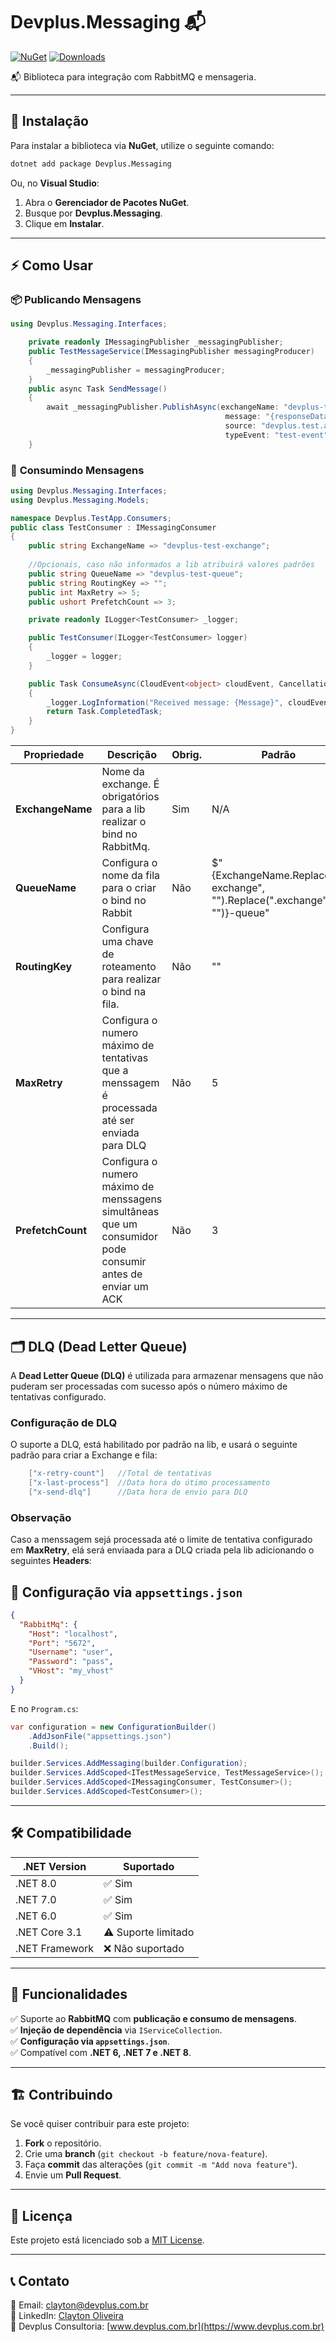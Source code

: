 # Devplus.Messaging 📬

[![NuGet](https://img.shields.io/nuget/v/Devplus.Messaging.svg)](https://www.nuget.org/packages/Devplus.Messaging/)
[![Downloads](https://img.shields.io/nuget/dt/Devplus.Messaging.svg)](https://www.nuget.org/packages/Devplus.Messaging/)

📬 Biblioteca para integração com RabbitMQ e mensageria.

---

## 🚀 Instalação

Para instalar a biblioteca via **NuGet**, utilize o seguinte comando:

```sh
dotnet add package Devplus.Messaging
```

Ou, no **Visual Studio**:

1. Abra o **Gerenciador de Pacotes NuGet**.
2. Busque por **Devplus.Messaging**.
3. Clique em **Instalar**.

---

## ⚡ Como Usar

### 📦 **Publicando Mensagens**

```csharp
using Devplus.Messaging.Interfaces;

    private readonly IMessagingPublisher _messagingPublisher;
    public TestMessageService(IMessagingPublisher messagingProducer)
    {
        _messagingPublisher = messagingProducer;
    }
    public async Task SendMessage()
    {
        await _messagingPublisher.PublishAsync(exchangeName: "devplus-test-exchange",
                                                message: "{responseData: \"Test message from TestMessageService\"}",
                                                source: "devplus.test.app",
                                                typeEvent: "test-event");
    }
```

### 📩 **Consumindo Mensagens**

```csharp
using Devplus.Messaging.Interfaces;
using Devplus.Messaging.Models;

namespace Devplus.TestApp.Consumers;
public class TestConsumer : IMessagingConsumer
{
    public string ExchangeName => "devplus-test-exchange";
    
    //Opcionais, caso não informados a lib atribuirá valores padrões
    public string QueueName => "devplus-test-queue";
    public string RoutingKey => "";
    public int MaxRetry => 5;
    public ushort PrefetchCount => 3;

    private readonly ILogger<TestConsumer> _logger;

    public TestConsumer(ILogger<TestConsumer> logger)
    {
        _logger = logger;
    }

    public Task ConsumeAsync(CloudEvent<object> cloudEvent, CancellationToken cancellationToken)
    {
        _logger.LogInformation("Received message: {Message}", cloudEvent.Data);
        return Task.CompletedTask;
    }
}
```
| Propriedade       | Descrição                                                              | Obrig. | Padrão |
| ----------------- | ---------------------------------------------------------------------- | ------ | ------ |
| **ExchangeName**  | Nome da exchange. É obrigatórios para a lib realizar o bind no RabbitMq.| Sim    | N/A |
| **QueueName**     | Configura o nome da fila para o criar o bind no Rabbit | Não | $"{ExchangeName.Replace("-exchange", "").Replace(".exchange", "")}-queue"|
| **RoutingKey**    | Configura uma chave de roteamento para realizar o bind na fila.        | Não    | "" |
| **MaxRetry**      | Configura o numero máximo de tentativas que a menssagem é processada até ser enviada para DLQ | Não    |    5   | 
| **PrefetchCount** | Configura o numero máximo de menssagens simultâneas que um consumidor pode consumir antes de enviar um ACK | Não    | 3 |

---

## 🗂 **DLQ (Dead Letter Queue)**

A **Dead Letter Queue (DLQ)** é utilizada para armazenar mensagens que não puderam ser processadas com sucesso após o número máximo de tentativas configurado.

### Configuração de DLQ

O suporte a DLQ, está habilitado por padrão na lib, e usará o seguinte padrão para criar a Exchange e fila:

```csharp
    ["x-retry-count"]   //Total de tentativas
    ["x-last-process"]  //Data hora do útimo processamento
    ["x-send-dlq"]      //Data hora de envio para DLQ
```

### Observação

Caso a menssagem sejá processada até o limite de tentativa configurado em **MaxRetry**, elá será enviaada para a DLQ criada pela lib adicionando o seguintes **Headers**:


## 🔧 **Configuração via `appsettings.json`**

```json
{
  "RabbitMq": {
    "Host": "localhost",
    "Port": "5672",
    "Username": "user",
    "Password": "pass",
    "VHost": "my_vhost"
  }
}
```

E no `Program.cs`:

```csharp
var configuration = new ConfigurationBuilder()
    .AddJsonFile("appsettings.json")
    .Build();

builder.Services.AddMessaging(builder.Configuration);
builder.Services.AddScoped<ITestMessageService, TestMessageService>();
builder.Services.AddScoped<IMessagingConsumer, TestConsumer>();
builder.Services.AddScoped<TestConsumer>();

```

---

## 🛠 **Compatibilidade**

| .NET Version   | Suportado           |
| -------------- | ------------------- |
| .NET 8.0       | ✅ Sim              |
| .NET 7.0       | ✅ Sim              |
| .NET 6.0       | ✅ Sim              |
| .NET Core 3.1  | ⚠️ Suporte limitado |
| .NET Framework | ❌ Não suportado    |

---

## 📌 **Funcionalidades**

✅ Suporte ao **RabbitMQ** com **publicação e consumo de mensagens**.  
✅ **Injeção de dependência** via `IServiceCollection`.  
✅ **Configuração via `appsettings.json`**.  
✅ Compatível com **.NET 6, .NET 7 e .NET 8**.

---

## 🏗 **Contribuindo**

Se você quiser contribuir para este projeto:

1. **Fork** o repositório.
2. Crie uma **branch** (`git checkout -b feature/nova-feature`).
3. Faça **commit** das alterações (`git commit -m "Add nova feature"`).
4. Envie um **Pull Request**.

---

## 📄 **Licença**

Este projeto está licenciado sob a [MIT License](LICENSE).

---

## 📞 **Contato**

📧 Email: [clayton@devplus.com.br](mailto:clayton@devplus.com.br)  
🔗 LinkedIn: [Clayton Oliveira](https://www.linkedin.com/in/clayton-oliveira-7929b121/)  
🚀 Devplus Consultoria: [www.devplus.com.br](https://www.devplus.com.br)
